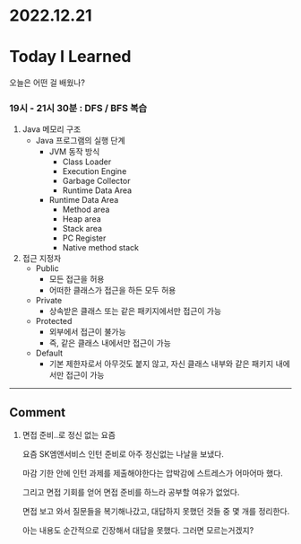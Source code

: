 # 2022.12.21

# Today I Learned

오늘은 어떤 걸 배웠나?

### 19시 - 21시 30분 : DFS / BFS 복습

1. Java 메모리 구조
    - Java 프로그램의 실행 단계
      - JVM 동작 방식
          - Class Loader
          - Execution Engine
          - Garbage Collector
          - Runtime Data Area
      - Runtime Data Area
          - Method area
          - Heap area
          - Stack area
          - PC Register
          - Native method stack
2. 접근 지정자
   - Public
     - 모든 접근을 허용
     - 어떠한 클래스가 접근을 하든 모두 허용
   - Private
     - 상속받은 클래스 또는 같은 패키지에서만 접근이 가능
   - Protected
     - 외부에서 접근이 불가능
     - 즉, 같은 클래스 내에서만 접근이 가능
   - Default
     - 기본 제한자로서 아무것도 붙지 않고, 자신 클래스 내부와 같은 패키지 내에서만 접근이 가능

---

## Comment

1. 면접 준비..로 정신 없는 요즘

   요즘 SK엠앤서비스 인턴 준비로 아주 정신없는 나날을 보냈다.

   마감 기한 안에 인턴 과제를 제출해야한다는 압박감에 스트레스가 어마어마 했다.

   그리고 면접 기회를 얻어 면접 준비를 하느라 공부할 여유가 없었다.

   면접 보고 와서 질문들을 복기해나갔고, 대답하지 못했던 것들 중 몇 개를 정리한다.

   아는 내용도 순간적으로 긴장해서 대답을 못했다. 그러면 모르는거겠지?